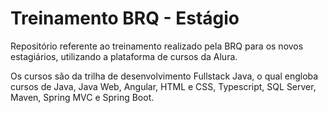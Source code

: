 # Treinamento BRQ - Estágio

Repositório referente ao treinamento realizado pela BRQ para os novos estagiários, utilizando a plataforma de cursos da Alura.

Os cursos são da trilha de desenvolvimento Fullstack Java, o qual engloba cursos de Java, Java Web, Angular, HTML e CSS, Typescript, SQL Server, Maven, Spring MVC e Spring Boot.
